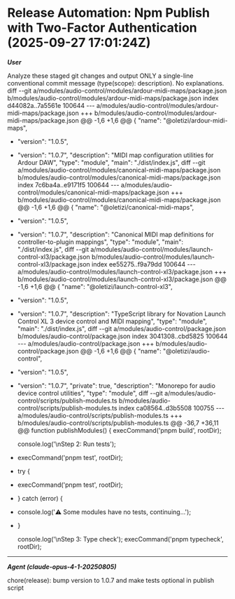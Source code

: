 <!-- Generated by SpecStory -->

# Release Automation: Npm Publish with Two-Factor Authentication (2025-09-27 17:01:24Z)

<!-- Claude Code Session bed9856c-c3ba-4814-965e-d41f3f853f56 (2025-09-27_17-01-24Z) -->

_**User**_

Analyze these staged git changes and output ONLY a single-line conventional commit message (type(scope): description). No explanations.
diff --git a/modules/audio-control/modules/ardour-midi-maps/package.json b/modules/audio-control/modules/ardour-midi-maps/package.json
index d44082a..7a5561e 100644
--- a/modules/audio-control/modules/ardour-midi-maps/package.json
+++ b/modules/audio-control/modules/ardour-midi-maps/package.json
@@ -1,6 +1,6 @@
 {
   "name": "@oletizi/ardour-midi-maps",
-  "version": "1.0.5",
+  "version": "1.0.7",
   "description": "MIDI map configuration utilities for Ardour DAW",
   "type": "module",
   "main": "./dist/index.js",
diff --git a/modules/audio-control/modules/canonical-midi-maps/package.json b/modules/audio-control/modules/canonical-midi-maps/package.json
index 7c6ba4a..e9171f5 100644
--- a/modules/audio-control/modules/canonical-midi-maps/package.json
+++ b/modules/audio-control/modules/canonical-midi-maps/package.json
@@ -1,6 +1,6 @@
 {
   "name": "@oletizi/canonical-midi-maps",
-  "version": "1.0.5",
+  "version": "1.0.7",
   "description": "Canonical MIDI map definitions for controller-to-plugin mappings",
   "type": "module",
   "main": "./dist/index.js",
diff --git a/modules/audio-control/modules/launch-control-xl3/package.json b/modules/audio-control/modules/launch-control-xl3/package.json
index ee55275..f9a79dd 100644
--- a/modules/audio-control/modules/launch-control-xl3/package.json
+++ b/modules/audio-control/modules/launch-control-xl3/package.json
@@ -1,6 +1,6 @@
 {
   "name": "@oletizi/launch-control-xl3",
-  "version": "1.0.5",
+  "version": "1.0.7",
   "description": "TypeScript library for Novation Launch Control XL 3 device control and MIDI mapping",
   "type": "module",
   "main": "./dist/index.js",
diff --git a/modules/audio-control/package.json b/modules/audio-control/package.json
index 3041308..cbd5825 100644
--- a/modules/audio-control/package.json
+++ b/modules/audio-control/package.json
@@ -1,6 +1,6 @@
 {
   "name": "@oletizi/audio-control",
-  "version": "1.0.5",
+  "version": "1.0.7",
   "private": true,
   "description": "Monorepo for audio device control utilities",
   "type": "module",
diff --git a/modules/audio-control/scripts/publish-modules.ts b/modules/audio-control/scripts/publish-modules.ts
index ca08564..d3b5508 100755
--- a/modules/audio-control/scripts/publish-modules.ts
+++ b/modules/audio-control/scripts/publish-modules.ts
@@ -36,7 +36,11 @@ function publishModules() {
   execCommand('pnpm build', rootDir);
 
   console.log('\nStep 2: Run tests');
-  execCommand('pnpm test', rootDir);
+  try {
+    execCommand('pnpm test', rootDir);
+  } catch (error) {
+    console.log('⚠️  Some modules have no tests, continuing...');
+  }
 
   console.log('\nStep 3: Type check');
   execCommand('pnpm typecheck', rootDir);


---

_**Agent (claude-opus-4-1-20250805)**_

chore(release): bump version to 1.0.7 and make tests optional in publish script

